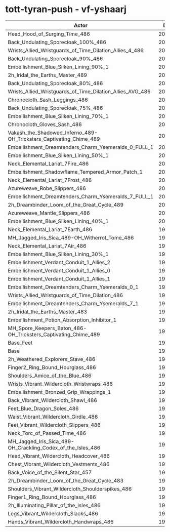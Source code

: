 # tott-tyran-push - vf-yshaarj
| Actor | DPS | Increase |
|---|:---:|:---:|
|Head_Hood_of_Surging_Time_486|202344|1.87%|
|Back_Undulating_Sporecloak_100%_486|202315|1.85%|
|Wrists_Allied_Wristguards_of_Time_Dilation_Allies_4_486|202108|1.75%|
|Back_Undulating_Sporecloak_90%_486|202065|1.73%|
|Embellishment_Blue_Silken_Lining_90%_1|202034|1.71%|
|2h_Iridal_the_Earths_Master_489|201938|1.66%|
|Back_Undulating_Sporecloak_80%_486|201632|1.51%|
|Wrists_Allied_Wristguards_of_Time_Dilation_Allies_AVG_486|201561|1.47%|
|Chronocloth_Sash_Leggings_486|201468|1.43%|
|Back_Undulating_Sporecloak_75%_486|201457|1.42%|
|Embellishment_Blue_Silken_Lining_70%_1|201289|1.34%|
|Chronocloth_Gloves_Sash_486|201200|1.29%|
|Vakash_the_Shadowed_Inferno_489-OH_Tricksters_Captivating_Chime_489|200936|1.16%|
|Embellishment_Dreamtenders_Charm_Ysemeralds_0_FULL_1|200727|1.05%|
|Embellishment_Blue_Silken_Lining_50%_1|200495|0.94%|
|Neck_Elemental_Lariat_7Fire_486|200415|0.90%|
|Embellishment_Shadowflame_Tempered_Armor_Patch_1|200398|0.89%|
|Neck_Elemental_Lariat_7Frost_486|200385|0.88%|
|Azureweave_Robe_Slippers_486|200277|0.83%|
|Embellishment_Dreamtenders_Charm_Ysemeralds_7_FULL_1|200190|0.78%|
|2h_Dreambinder_Loom_of_the_Great_Cycle_489|200111|0.74%|
|Azureweave_Mantle_Slippers_486|200101|0.74%|
|Embellishment_Blue_Silken_Lining_40%_1|200062|0.72%|
|Neck_Elemental_Lariat_7Earth_486|199862|0.62%|
|MH_Jagged_Iris_Sica_489-OH_Witherrot_Tome_486|199811|0.59%|
|Neck_Elemental_Lariat_7Air_486|199807|0.59%|
|Embellishment_Blue_Silken_Lining_30%_1|199784|0.58%|
|Embellishment_Verdant_Conduit_1_Allies_2|199713|0.54%|
|Embellishment_Verdant_Conduit_1_Allies_0|199656|0.51%|
|Embellishment_Verdant_Conduit_1_Allies_1|199651|0.51%|
|Embellishment_Dreamtenders_Charm_Ysemeralds_0_1|199609|0.49%|
|Wrists_Allied_Wristguards_of_Time_Dilation_486|199411|0.39%|
|Embellishment_Dreamtenders_Charm_Ysemeralds_7_1|199261|0.31%|
|2h_Iridal_the_Earths_Master_483|199084|0.23%|
|Embellishment_Potion_Absorption_Inhibitor_1|199061|0.21%|
|MH_Spore_Keepers_Baton_486-OH_Tricksters_Captivating_Chime_489|198954|0.16%|
|Base_Feet|198765|0.06%|
|Base|198637|0.00%|
|2h_Weathered_Explorers_Stave_486|198572|-0.03%|
|Finger2_Ring_Bound_Hourglass_486|198567|-0.04%|
|Shoulders_Amice_of_the_Blue_486|198541|-0.05%|
|Wrists_Vibrant_Wildercloth_Wristwraps_486|198538|-0.05%|
|Embellishment_Bronzed_Grip_Wrappings_1|198516|-0.06%|
|Back_Vibrant_Wildercloth_Shawl_486|198405|-0.12%|
|Feet_Blue_Dragon_Soles_486|198383|-0.13%|
|Waist_Vibrant_Wildercloth_Girdle_486|198273|-0.18%|
|Feet_Vibrant_Wildercloth_Slippers_486|198197|-0.22%|
|Neck_Torc_of_Passed_Time_486|198006|-0.32%|
|MH_Jagged_Iris_Sica_489-OH_Crackling_Codex_of_the_Isles_486|197969|-0.34%|
|Head_Vibrant_Wildercloth_Headcover_486|197885|-0.38%|
|Chest_Vibrant_Wildercloth_Vestments_486|197875|-0.38%|
|Back_Voice_of_the_Silent_Star_457|197874|-0.38%|
|2h_Dreambinder_Loom_of_the_Great_Cycle_483|197868|-0.39%|
|Shoulders_Vibrant_Wildercloth_Shoulderspikes_486|197687|-0.48%|
|Finger1_Ring_Bound_Hourglass_486|197594|-0.53%|
|2h_Illuminating_Pillar_of_the_Isles_486|197427|-0.61%|
|Legs_Vibrant_Wildercloth_Slacks_486|197235|-0.71%|
|Hands_Vibrant_Wildercloth_Handwraps_486|196871|-0.89%|
